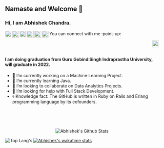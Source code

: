 ## Namaste and Welcome :pray:

### Hi, I am Abhishek Chandra.

<a href="https://www.linkedin.com/in/abhishek-chandra-071977114/" target="_blank">
  <img align="left" alt="Abhishek's LinkedIn" width="20px" target="_blank" src="https://cdn.jsdelivr.net/npm/simple-icons@v3/icons/linkedin.svg" />
</a>

<a href="https://mail.google.com/mail/?view=cm&fs=1&to=1ac23456789@gmail.com" target="_blank">
  <img align="left" alt="Abhishek's Gmail" width="22px" target="_blank" src="https://cdn.jsdelivr.net/npm/simple-icons@3.8.0/icons/gmail.svg" />
</a>

<a href="https://www.hackerearth.com/@1ac23456789" target="_blank">
  <img align="left" alt="Abhishek's HackerEarth" width="20px" target="_blank" src="https://cdn.jsdelivr.net/npm/simple-icons@3.8.0/icons/hackerearth.svg" />
</a>

<a href="https://www.hackerrank.com/Abhishek_Coder" target="_blank">
  <img align="left" alt="Abhishek's HackerRank" width="22px" target="_blank" src="https://cdn.jsdelivr.net/npm/simple-icons@3.8.0/icons/hackerrank.svg" />
</a>

<a href="https://www.instagram.com/_abhishekchandra/" target="_blank">
  <img align="left" alt="Abhishek's Instagram" width="22px" target="_blank" src="https://cdn.jsdelivr.net/npm/simple-icons@3.8.0/icons/instagram.svg" />
</a>

<a href="https://twitter.com/abhishek2522000">
  <img align="left" alt="Abhishek Chandra | Twitter" width="21px" src="https://cdn.jsdelivr.net/npm/simple-icons@3.8.0/icons/twitter.svg" />
</a>

You can connect with me :point-up:

<a href="https://github.com/abhishekchandra2522k" target="_blank">
  <img align="right" alt="Abhishek's GitHub" width="22px" target="_blank" src="https://cdn.jsdelivr.net/npm/simple-icons@3.8.0/icons/github.svg" />
</a>

</br>
</br>


#### I am doing graduation from Guru Gobind Singh Indraprastha University, will graduate in 2022.


 - 🔭 I’m currently working on a Machine Learning Project.
 - 🌱 I’m currently learning Java.
 - :bell: I’m looking to collaborate on Data Analytics Projects.
 - :runner: I’m looking for help with Full Stack Development.
 - :cyclone: Knowledge fact: The GitHub is written in Ruby on Rails and Erlang programming language by its cofounders.
 
 
</br>
</br>
</br>

<p align = "center">
<img alt="Abhishek's Github Stats" src = "https://github-readme-stats.vercel.app/api?username=abhishekchandra2522k&show_icons=true&theme=dark" align = "center"/>
</p>

<img src = "https://github-readme-stats.vercel.app/api/top-langs/?username=abhishekchandra2522k&theme=dark" alt = "Top Lang's" align = "left"/>

[![Abhishek's wakatime stats](https://github-readme-stats.vercel.app/api/wakatime?username=abhishekchandra&layout=compact&theme=dark)](https://github.com/abhishekchandra2522k)
<!--
**abhishekchandra2522k/abhishekchandra2522k** is a ✨ _special_ ✨ repository because its `README.md` (this file) appears on your GitHub profile.

Here are some ideas to get you started:

- 🔭 I’m currently working on ...
- 🌱 I’m currently learning ...
- 👯 I’m looking to collaborate on ...
- 🤔 I’m looking for help with ...
- 💬 Ask me about ...
- 📫 How to reach me: ...
- 😄 Pronouns: ...
- ⚡ Fun fact: ...

-->
